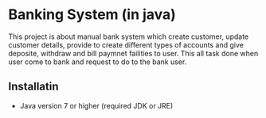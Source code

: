 # Banking System (in java)

This project is about manual bank system which create customer, update customer details, provide to create different types of accounts and give deposite, withdraw and bill paymnet failities to user. This all task done when user come to bank and request to do to the bank user.

## Installatin
- Java version 7 or higher (required JDK or JRE)
